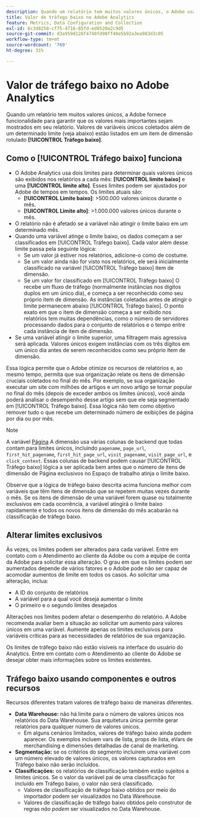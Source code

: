 ```yaml
---
description: Quando um relatório tem muitos valores únicos, o Adobe usa o item de dimensão Tráfego baixo para melhorar o desempenho do relatório.
title: Valor de tráfego baixo no Adobe Analytics
feature: Metrics, Data Configuration and Collection
exl-id: 6c3d8258-cf75-4716-85fd-ed8520a2c9d5
source-git-commit: d3a959d128f4740fd98ff40e5b92a3ea983d3c05
workflow-type: tm+mt
source-wordcount: '769'
ht-degree: 31%

---
```


# Valor de tráfego baixo no Adobe Analytics

Quando um relatório tem muitos valores únicos, a Adobe fornece funcionalidade para garantir que os valores mais importantes sejam mostrados em seu relatório. Valores de variáveis únicos coletados além de um determinado limite (veja abaixo) estão listados em um item de dimensão rotulado **[!UICONTROL Tráfego baixo]**.

## Como o [!UICONTROL Tráfego baixo] funciona

* O Adobe Analytics usa dois limites para determinar quais valores únicos são exibidos nos relatórios a cada mês: **[!UICONTROL limite baixo]** e uma **[!UICONTROL limite alto]**. Esses limites podem ser ajustados por Adobe de tempos em tempos. Os limites atuais são:
   * **[!UICONTROL Limite baixo]**: >500.000 valores únicos durante o mês.
   * **[!UICONTROL Limite alto]**: >1.000.000 valores únicos durante o mês.
* O relatório não é afetado se a variável não atingir o limite baixo em um determinado mês.
* Quando uma variável atinge o limite baixo, os dados começam a ser classificados em [!UICONTROL Tráfego baixo]. Cada valor além desse limite passa pela seguinte lógica:
   * Se um valor já estiver nos relatórios, adicione-o como de costume.
   * Se um valor ainda não for visto nos relatórios, ele será inicialmente classificado na variável [!UICONTROL Tráfego baixo] item de dimensão.
   * Se um valor for classificado em [!UICONTROL Tráfego baixo] O recebe um fluxo de tráfego (normalmente instâncias nos dígitos duplos em um único dia), e começa a ser reconhecido como seu próprio item de dimensão. As instâncias coletadas antes de atingir o limite permanecem abaixo [!UICONTROL Tráfego baixo]. O ponto exato em que o item de dimensão começa a ser exibido nos relatórios tem muitas dependências, como o número de servidores processando dados para o conjunto de relatórios e o tempo entre cada instância de item de dimensão.
* Se uma variável atingir o limite superior, uma filtragem mais agressiva será aplicada. Valores únicos exigem instâncias com os três dígitos em um único dia antes de serem reconhecidos como seu próprio item de dimensão.

Essa lógica permite que o Adobe otimize os recursos de relatórios e, ao mesmo tempo, permita que sua organização relate os itens de dimensão cruciais coletados no final do mês. Por exemplo, se sua organização executar um site com milhões de artigos e um novo artigo se tornar popular no final do mês (depois de exceder ambos os limites únicos), você ainda poderá analisar o desempenho desse artigo sem que ele seja segmentado em [!UICONTROL Tráfego baixo]. Essa lógica não tem como objetivo remover tudo o que recebe um determinado número de exibições de página por dia ou por mês.

>[!NOTE]
>A variável [Página](../components/dimensions/page.md) A dimensão usa várias colunas de backend que todas contam para limites únicos, incluindo `pagename`, `page_url`, `first_hit_pagename`, `first_hit_page_url`, `visit_pagename`, `visit_page_url`, e `click_context`. Essas colunas de backend podem causar [!UICONTROL Tráfego baixo] lógica a ser aplicada bem antes que o número de itens de dimensão de Página exclusivos no Espaço de trabalho atinja o limite baixo.

Observe que a lógica de tráfego baixo descrita acima funciona melhor com variáveis que têm itens de dimensão que se repetem muitas vezes durante o mês. Se os itens de dimensão de uma variável forem quase ou totalmente exclusivos em cada ocorrência, a variável atingirá o limite baixo rapidamente e todos os novos itens de dimensão do mês acabarão na classificação de tráfego baixo.

## Alterar limites exclusivos

Às vezes, os limites podem ser alterados para cada variável. Entre em contato com o Atendimento ao cliente da Adobe ou com a equipe de conta da Adobe para solicitar essa alteração. O grau em que os limites podem ser aumentados depende de vários fatores e o Adobe pode não ser capaz de acomodar aumentos de limite em todos os casos. Ao solicitar uma alteração, inclua:

* A ID do conjunto de relatórios
* A variável para a qual você deseja aumentar o limite
* O primeiro e o segundo limites desejados

Alterações nos limites podem afetar o desempenho do relatório. A Adobe recomenda avaliar bem a situação ao solicitar um aumento para valores únicos em uma variável. Aumente apenas os limites exclusivos para variáveis críticas para as necessidades de relatórios de sua organização.

Os limites de tráfego baixo não estão visíveis na interface do usuário do Analytics. Entre em contato com o Atendimento ao cliente do Adobe se desejar obter mais informações sobre os limites existentes.

## Tráfego baixo usando componentes e outros recursos

Recursos diferentes tratam valores de tráfego baixo de maneiras diferentes.

* **Data Warehouse:** não há limite para o número de valores únicos nos relatórios do Data Warehouse. Sua arquitetura única permite gerar relatórios para qualquer número de valores únicos.
   * Em alguns cenários limitados, valores de tráfego baixo ainda podem aparecer. Os exemplos incluem vars de lista, props de lista, eVars de merchandising e dimensões detalhadas de canal de marketing.
* **Segmentação:** se os critérios do segmento incluírem uma variável com um número elevado de valores únicos, os valores capturados em Tráfego baixo não serão incluídos.
* **Classificações:** os relatórios de classificação também estão sujeitos a limites únicos. Se o valor da variável pai de uma classificação for incluído em Tráfego baixo, o valor não será classificado.
   * Valores de classificação de tráfego baixo obtidos por meio do importador podem ser visualizados no Data Warehouse. <!-- AN-115871 -->
   * Valores de classificação de tráfego baixo obtidos pelo construtor de regras *não podem* ser visualizados no Data Warehouse. <!-- AN-122872 -->
